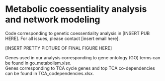 # Metabolic coessentiality analysis and network modeling

Code corresponding to genetic coessentiality analysis in [INSERT PUB HERE]. For all issues, please contact [insert email here].

[INSERT PRETTY PICTURE OF FINAL FIGURE HERE]



Genes used in our analysis corresponding to gene ontology (GO) terms can be found in go_metabolism.xlsx.\
Genes corresponding to TCA cycle genes and top TCA co-dependencies can be found in TCA_codependencies.xlsx.
